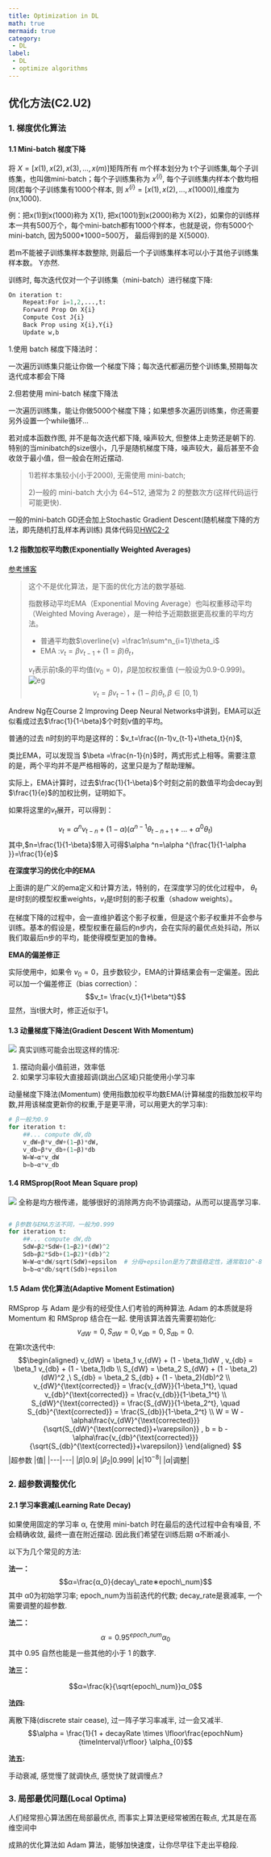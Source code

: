 ```yaml
---
title: Optimization in DL
math: true
mermaid: true
category:
 - DL
label:
 - DL
 - optimize algorithms
---
```

## 优化方法(C2.U2)

### 1. 梯度优化算法

#### 1.1 Mini-batch 梯度下降

将 $X=[x(1),x(2),x(3),...,x(m)]$矩阵所有 m个样本划分为 t个子训练集,每个子训练集，也叫做mini-batch；每个子训练集称为 $x^{\{i\}}$, 每个子训练集内样本个数均相同(若每个子训练集有1000个样本, 则 $x^{\{i\}}=[x(1),x(2),...,x(1000)]$,维度为 (nx,1000).

例：把x(1)到x(1000)称为 X{1}, 把x(1001)到x(2000)称为 X{2}，如果你的训练样本一共有500万个，每个mini-batch都有1000个样本，也就是说，你有5000个mini-batch, 因为5000*1000=500万， 最后得到的是 X{5000}.

若m不能被子训练集样本数整除, 则最后一个子训练集样本可以小于其他子训练集样本数。 Y亦然.

训练时, 每次迭代仅对一个子训练集（mini-batch）进行梯度下降:
```py
On iteration t:
    Repeat:For i=1,2,...,t:
    Forward Prop On X{i}
    Compute Cost J{i}
    Back Prop using X{i},Y{i}
    Update w,b
```
1.使用 batch 梯度下降法时：

一次遍历训练集只能让你做一个梯度下降；每次迭代都遍历整个训练集,预期每次迭代成本都会下降

2.但若使用 mini-batch 梯度下降法

一次遍历训练集，能让你做5000个梯度下降；如果想多次遍历训练集，你还需要另外设置一个while循环...

若对成本函数作图, 并不是每次迭代都下降, 噪声较大, 但整体上走势还是朝下的.
特别的当minibatch的size很小，几乎是随机梯度下降，噪声较大，最后甚至不会收敛于最小值，但一般会在附近摆动.
>1)若样本集较小(小于2000), 无需使用 mini-batch;
>
> 2)一般的 mini-batch 大小为 64~512, 通常为 2 的整数次方(这样代码运行可能更快).
>

一般的mini-batch GD还会加上Stochastic Gradient Descent(随机梯度下降的方法，即先随机打乱样本再训练)
具体代码见[HWC2-2](./../source/HWC2-2.ipynb)

#### 1.2 指数加权平均数(Exponentially Weighted Averages)
[参考博客](https://zhuanlan.zhihu.com/p/68748778)
> 这个不是优化算法，是下面的优化方法的数学基础.
> 
> 指数移动平均EMA（Exponential Moving Average）也叫权重移动平均（Weighted Moving Average），是一种给予近期数据更高权重的平均方法。
> * 普通平均数$\overline{v} =\frac1n\sum^n_{i=1}\theta_i$
> * EMA :$v_t =\beta v_{t-1}+(1=\beta)\theta_t$，
> 
> $v_t$表示前t条的平均值($v_0=0$)，$\beta$是加权权重值 (一般设为0.9-0.999)。
![eg](../images/exp_avg.png)
$$v_t=βv_t−1+(1−β)θ_t,β∈[0,1)$$

Andrew Ng在Course 2 Improving Deep Neural Networks中讲到，EMA可以近似看成过去$\frac{1}{1-\beta}$个时刻v值的平均。

普通的过去 n时刻的平均是这样的：$v_t=\frac{(n-1)v_{t-1}+\theta_t}{n}$,

类比EMA，可以发现当 $\beta =\frac{n-1}{n}$时，两式形式上相等。需要注意的是，两个平均并不是严格相等的，这里只是为了帮助理解。

实际上，EMA计算时，过去$\frac{1}{1-\beta}$个时刻之前的数值平均会decay到$\frac{1}{e}$的加权比例，证明如下。

如果将这里的$v_t$展开，可以得到：
 
$$
v_t=\alpha^n v_{t-n}+(1-\alpha)\left(\alpha^{n-1} \theta_{t-n+1}+\ldots+\alpha^0 \theta_t\right)
$$
其中,$n=\frac{1}{1-\beta}$带入可得$\alpha ^n=\alpha ^{\frac{1}{1-\alpha }}=\frac{1}{e}$

**在深度学习的优化中的EMA**

上面讲的是广义的ema定义和计算方法，特别的，在深度学习的优化过程中， $\theta _t$是t时刻的模型权重weights，$v_t$是t时刻的影子权重（shadow weights）。

在梯度下降的过程中，会一直维护着这个影子权重，但是这个影子权重并不会参与训练。基本的假设是，模型权重在最后的n步内，会在实际的最优点处抖动，所以我们取最后n步的平均，能使得模型更加的鲁棒。

**EMA的偏差修正**

实际使用中，如果令 $v_0=0$，且步数较少，EMA的计算结果会有一定偏差。因此可以加一个偏差修正（bias correction）：
$$v_t= \frac{v_t}{1+\beta^t}$$
显然，当t很大时，修正近似于1。

#### 1.3 动量梯度下降法(Gradient Descent With Momentum)
![](../images/momomt.png)
真实训练可能会出现这样的情况:
1. 摆动向最小值前进，效率低
2. 如果学习率较大直接超调(跳出凸区域)只能使用小学习率

动量梯度下降法(Momentum) 使用指数加权平均数EMA(计算梯度的指数加权平均数,并用该梯度更新你的权重,于是更平滑，可以用更大的学习率):
```py
# β一般为0.9
for iteration t:
    ##... compute dW,db
    v_dW=β*v_dW+(1−β)*dW,
    v_db=β*v_db+(1−β)*db
    W=W−α*v_dW
    b=b−α*v_db
```
#### 1.4 RMSprop(Root Mean Square prop)
![](../images/RMP.png)
全称是均方根传递，能够很好的消除两方向不协调摆动，从而可以提高学习率.
```py

# β参数与EMA方法不同，一般为0.999
for iteration t:
    ##... compute dW,db
    SdW=β2*SdW+(1−β2)*(dW)^2
    Sdb=β2*Sdb+(1−β2)*(db)^2
    W=W−α*dW/sqrt(SdW)+epsilon  # 分母+epsilon是为了数值稳定性，通常取10^-8
    b=b−α*db/sqrt(Sdb)+epsilon
```

#### 1.5 Adam 优化算法(Adaptive Moment Estimation)

RMSprop 与 Adam 是少有的经受住人们考验的两种算法.
Adam 的本质就是将 Momentum 和 RMSprop 结合在一起. 使用该算法首先需要初始化:
$$ v_{dW} = 0, S_{dW} = 0, v_{db} = 0, S_{db} = 0.$$
在第t次迭代中:
$$\begin{aligned}
v_{dW}  = \beta_1 v_{dW} + (1 - \beta_1)dW ,
v_{db}  = \beta_1 v_{db} + (1 - \beta_1)db \\
S_{dW}  = \beta_2 S_{dW} + (1 - \beta_2)(dW)^2 ,\   
S_{db}  = \beta_2 S_{db} + (1 - \beta_2)(db)^2 \\
v_{dW}^{\text{corrected}}  = \frac{v_{dW}}{1-\beta_1^t}, \quad
v_{db}^{\text{corrected}} = \frac{v_{db}}{1-\beta_1^t} \\
S_{dW}^{\text{corrected}}  = \frac{S_{dW}}{1-\beta_2^t}, \quad
S_{db}^{\text{corrected}} = \frac{S_{db}}{1-\beta_2^t} \\
W  = W - \alpha\frac{v_{dW}^{\text{corrected}}}{\sqrt{S_{dW}^{\text{corrected}}+\varepsilon}} ,
b  = b - \alpha\frac{v_{db}^{\text{corrected}}}{\sqrt{S_{db}^{\text{corrected}}+\varepsilon}}
\end{aligned}
$$
|超参数 |值|
|---|---|
|$β$|$0.9$|
|$β_2$|$0.999$|
|$\epsilon$|$10^{-8}$|
|$\alpha$|调整|

### 2. 超参数调整优化

#### 2.1 学习率衰减(Learning Rate Decay)

如果使用固定的学习率 α, 在使用 mini-batch 时在最后的迭代过程中会有噪音, 不会精确收敛, 最终一直在附近摆动. 因此我们希望在训练后期 α不断减小.

以下为几个常见的方法:

**法一：**
$$α=\frac{α_0}{decay\_rate∗epoch\_num}$$
其中 α0为初始学习率; epoch_num为当前迭代的代数; decay_rate是衰减率, 一个需要调整的超参数.

**法二：**
$$α=0.95^{epoch\_num}α_0$$
其中 0.95 自然也能是一些其他的小于 1 的数字.

**法三：**

$$α=\frac{k}{\sqrt{epoch\_num}}α_0$$

**法四:**

离散下降(discrete stair cease), 过一阵子学习率减半, 过一会又减半.
$$\alpha = \frac{1}{1 + decayRate \times \lfloor\frac{epochNum}{timeInterval}\rfloor} \alpha_{0}$$

**法五:**

手动衰减, 感觉慢了就调快点, 感觉快了就调慢点.?

### 3. 局部最优问题(Local Optima)

人们经常担心算法困在局部最优点, 而事实上算法更经常被困在鞍点, 尤其是在高维空间中

成熟的优化算法如 Adam 算法，能够加快速度，让你尽早往下走出平稳段.